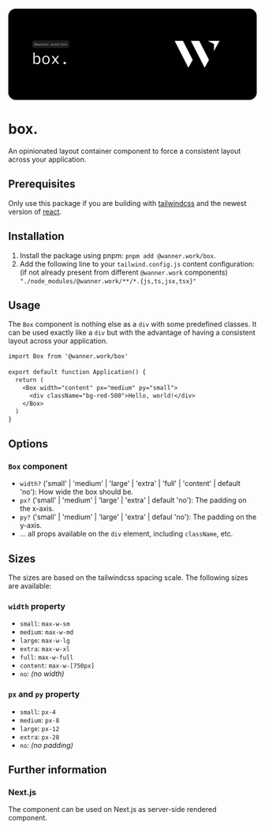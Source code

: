 ![box.](docs/lead.svg)

# box.

An opinionated layout container component to force a consistent layout across your application.

## Prerequisites

Only use this package if you are building with [tailwindcss](https://tailwindcss.com/) and the newest version
of [react](https://react.dev/).

## Installation

1. Install the package using pnpm: `pnpm add @wanner.work/box`.
2. Add the following line to your `tailwind.config.js` content configuration: (if not already present from
   different `@wanner.work` components) `"./node_modules/@wanner.work/**/*.{js,ts,jsx,tsx}"`

## Usage

The `Box` component is nothing else as a `div` with some predefined classes. It can be used exactly like a `div` but
with the advantage of having a consistent layout across your application.

```tsx
import Box from '@wanner.work/box'

export default function Application() {
  return (
    <Box width="content" px="medium" py="small">
      <div className="bg-red-500">Hello, world!</div>
    </Box>
  )
}
```

## Options

### `Box` component

- `width?` ('small' | 'medium' | 'large' | 'extra' | 'full' | 'content' | default 'no'): How wide the box should be.
- `px?` ('small' | 'medium' | 'large' | 'extra' | default 'no'): The padding on the x-axis.
- `py?` ('small' | 'medium' | 'large' | 'extra' | defaul 'no'): The padding on the y-axis.
- ... all props available on the `div` element, including `className`, etc.

## Sizes

The sizes are based on the tailwindcss spacing scale. The following sizes are available:

### `width` property

- `small`: `max-w-sm`
- `medium`: `max-w-md`
- `large`: `max-w-lg`
- `extra`: `max-w-xl`
- `full`: `max-w-full`
- `content`: `max-w-[750px]`
- `no`: _(no width)_

### `px` and `py` property

- `small`: `px-4`
- `medium`: `px-8`
- `large`: `px-12`
- `extra`: `px-28`
- `no`: _(no padding)_

## Further information

### Next.js

The component can be used on Next.js as server-side rendered component.
